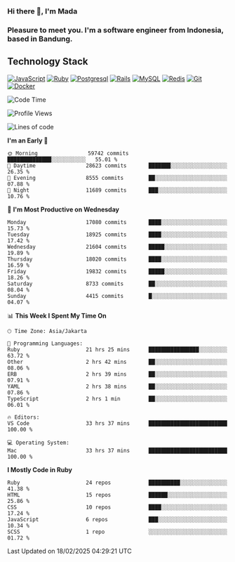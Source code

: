 ### Hi there 👋, I'm Mada
### Pleasure to meet you. I'm a software engineer from Indonesia, based in Bandung.

## Technology Stack

[![JavaScript](https://img.shields.io/badge/-JavaScript-%23F7DF1C?style=flat-square&logo=javascript&logoColor=000000&labelColor=%23F7DF1C&color=%23FFCE5A)](https://www.javascript.com/)
[![Ruby](https://img.shields.io/badge/Ruby-CC342D?style=flat-square&logo=ruby&logoColor=white)](https://www.ruby-lang.org/en/)
[![Postgresql](https://img.shields.io/badge/PostgreSQL-316192?style=flat-square&logo=postgresql&logoColor=ffffff)](https://www.postgresql.org/)
[![Rails](https://img.shields.io/badge/Ruby_on_Rails-CC0000?style=flat-square&logo=ruby-on-rails&logoColor=white)](https://rubyonrails.org/)
[![MySQL](https://img.shields.io/badge/-MySQL-4479A1?style=flat-square&logo=MySQL&logoColor=ffffff)](https://www.mysql.com/)
[![Redis](https://img.shields.io/badge/-Redis-DC382D?style=flat-square&logo=Redis&logoColor=ffffff)](https://redis.io/)
[![Git](https://img.shields.io/badge/-Git-%23F05032?style=flat-square&logo=git&logoColor=%23ffffff)](https://git-scm.com/)
[![Docker](https://img.shields.io/badge/-Docker-2496ED?style=flat-square&logo=docker&logoColor=ffffff)](https://www.docker.com/)
<!--
**madaarya/madaarya** is a ✨ _special_ ✨ repository because its `README.md` (this file) appears on your GitHub profile.

Here are some ideas to get you started:

- 🔭 I’m currently working on ...
- 🌱 I’m currently learning ...
- 👯 I’m looking to collaborate on ...
- 🤔 I’m looking for help with ...
- 💬 Ask me about ...
- 📫 How to reach me: ...
- 😄 Pronouns: ...
- ⚡ Fun fact: ...
-->
<!--START_SECTION:waka-->
![Code Time](http://img.shields.io/badge/Code%20Time-7%2C025%20hrs%2031%20mins-blue)

![Profile Views](http://img.shields.io/badge/Profile%20Views-0-blue)

![Lines of code](https://img.shields.io/badge/From%20Hello%20World%20I%27ve%20Written-46.3%20million%20lines%20of%20code-blue)

**I'm an Early 🐤** 

```text
🌞 Morning                59742 commits       ██████████████░░░░░░░░░░░   55.01 % 
🌆 Daytime                28623 commits       ███████░░░░░░░░░░░░░░░░░░   26.35 % 
🌃 Evening                8555 commits        ██░░░░░░░░░░░░░░░░░░░░░░░   07.88 % 
🌙 Night                  11689 commits       ███░░░░░░░░░░░░░░░░░░░░░░   10.76 % 
```
📅 **I'm Most Productive on Wednesday** 

```text
Monday                   17080 commits       ████░░░░░░░░░░░░░░░░░░░░░   15.73 % 
Tuesday                  18925 commits       ████░░░░░░░░░░░░░░░░░░░░░   17.42 % 
Wednesday                21604 commits       █████░░░░░░░░░░░░░░░░░░░░   19.89 % 
Thursday                 18020 commits       ████░░░░░░░░░░░░░░░░░░░░░   16.59 % 
Friday                   19832 commits       █████░░░░░░░░░░░░░░░░░░░░   18.26 % 
Saturday                 8733 commits        ██░░░░░░░░░░░░░░░░░░░░░░░   08.04 % 
Sunday                   4415 commits        █░░░░░░░░░░░░░░░░░░░░░░░░   04.07 % 
```


📊 **This Week I Spent My Time On** 

```text
🕑︎ Time Zone: Asia/Jakarta

💬 Programming Languages: 
Ruby                     21 hrs 25 mins      ████████████████░░░░░░░░░   63.72 % 
Other                    2 hrs 42 mins       ██░░░░░░░░░░░░░░░░░░░░░░░   08.06 % 
ERB                      2 hrs 39 mins       ██░░░░░░░░░░░░░░░░░░░░░░░   07.91 % 
YAML                     2 hrs 38 mins       ██░░░░░░░░░░░░░░░░░░░░░░░   07.86 % 
TypeScript               2 hrs 1 min         ██░░░░░░░░░░░░░░░░░░░░░░░   06.01 % 

🔥 Editors: 
VS Code                  33 hrs 37 mins      █████████████████████████   100.00 % 

💻 Operating System: 
Mac                      33 hrs 37 mins      █████████████████████████   100.00 % 
```

**I Mostly Code in Ruby** 

```text
Ruby                     24 repos            ██████████░░░░░░░░░░░░░░░   41.38 % 
HTML                     15 repos            ██████░░░░░░░░░░░░░░░░░░░   25.86 % 
CSS                      10 repos            ████░░░░░░░░░░░░░░░░░░░░░   17.24 % 
JavaScript               6 repos             ███░░░░░░░░░░░░░░░░░░░░░░   10.34 % 
SCSS                     1 repo              ░░░░░░░░░░░░░░░░░░░░░░░░░   01.72 % 
```




 Last Updated on 18/02/2025 04:29:21 UTC
<!--END_SECTION:waka-->
